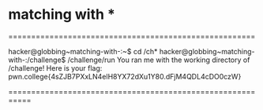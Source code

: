 # matching with *
======================================================

hacker@globbing~matching-with-:~$ cd /ch*
hacker@globbing~matching-with-:/challenge$ /challenge/run
You ran me with the working directory of /challenge! Here is your flag:
pwn.college{4sZJB7PXxLN4elH8YX72dXu1Y80.dFjM4QDL4cDO0czW}

===========================================================
